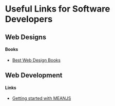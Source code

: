 # Useful Links for Software Developers

## Web Designs
#### Books
- [Best Web Design Books](http://designforhackers.com/blog/best-web-design-books/)


## Web Development
#### Links 
- [Getting started with MEANJS](http://blog.mathewdesign.com/2014/04/11/getting-started-with-mean-stack/)
